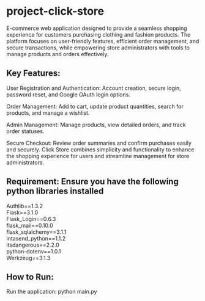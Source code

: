 # project-click-store
E-commerce web application designed to provide a seamless shopping experience for customers purchasing clothing and fashion products. The platform focuses on user-friendly features, efficient order management, and secure transactions, while empowering store administrators with tools to manage products and orders effectively.
## Key Features:
User Registration and Authentication:
Account creation, secure login, password reset, and Google OAuth login options.

Order Management:
Add to cart, update product quantities, search for products, and manage a wishlist.

Admin Management:
Manage products, view detailed orders, and track order statuses.

Secure Checkout:
Review order summaries and confirm purchases easily and securely.
Click Store combines simplicity and functionality to enhance the shopping experience for users and streamline management for store administrators.

## Requirement:  Ensure you have the following python libraries installed
Authlib==1.3.2  
Flask==3.1.0  
Flask_Login==0.6.3  
flask_mail==0.10.0  
flask_sqlalchemy==3.1.1  
intasend_python==1.1.2  
itsdangerous==2.2.0  
python-dotenv==1.0.1  
Werkzeug==3.1.3  

## How to Run:
Run the application: python main.py


